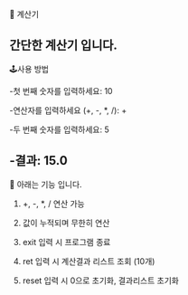 🧮 계산기

간단한 계산기 입니다. 
------
🕹️사용 방법

-첫 번째 숫자를 입력하세요: 10

-연산자를 입력하세요 (+, -, *, /): +

-두 번째 숫자를 입력하세요: 5

-결과: 15.0
----------------------------------------

📍 아래는 기능 입니다.

1) +, -, *, / 연산 가능

2) 값이 누적되며 무한히 연산

3) exit 입력 시 프로그램 종료

4) ret 입력 시 계산결과 리스트 조회 (10개)

5) reset 입력 시 0으로 초기화, 결과리스트 초기화

